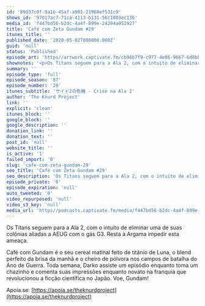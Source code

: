 ```yaml
---
id: '89d37c0f-9a1b-45af-a901-21960ef531c9'
shows_id: '97017ac7-71ca-4113-b131-56c1003ec136'
media_id: 'f447bd56-b2dc-4a4f-899e-24294a952927'
title: 'Café com Zeta Gundam #29'
itunes_title: ''
published_date: '2020-05-02T080000.000Z'
guid: 'null'
status: 'Published'
episode_art: 'https//artwork.captivate.fm/cb96b7f9-c977-4e86-9667-6d8bb442cbf5/cafecomgundamz29s.jpg'
shownotes: '<p>Os Titans seguem para a Ala 2, com o intuito de eliminar uma de suas colônias aliadas a AEUG com o gás G3. Resta à Argama impedir esta ameaça.</p><p>Café com Gundam é o seu cereal matinal feito de titânio de Luna, o blend perfeito da brisa da manhã e o cheiro de pólvora nos campos de batalha do Ano de Guerra. Toda semana, Darko assiste um episódio enquanto toma um chazinho e comenta suas impressões enquanto novato na franquia que revolucionou a ficção científica no Japão. Voe, Gundam!</p><p>Apoia.se <a href="https//apoia.se/theknurdproject" rel="noopener noreferrer" target="_blank">https//apoia.se/theknurdproject</a></p>'
summary: ''
episode_type: 'full'
episode_season: '87'
episode_number: '29'
itunes_subtitle: 'サイド2の危機 - Crise na Ala 2'
author: 'The Knurd Project'
link: ''
explicit: 'clean'
itunes_block: ''
google_block: ''
google_description: ''
donation_link: ''
donation_text: ''
post_id: 'null'
website_title: ''
is_active: '1'
failed_import: '0'
slug: 'cafe-com-zeta-gundam-29'
seo_title: 'Café com Zeta Gundam #29'
seo_description: 'Os Titans seguem para a Ala 2, com o intuito de eliminar uma de suas colônias aliadas a AEUG com o gás G3. Resta à Argama impedir esta ameaça.'
episode_private: '0'
episode_expiration: 'null'
auto_tweeted: '0'
video_repurposed: 'null'
video_s3_key: 'null'
media_url: 'https//podcasts.captivate.fm/media/f447bd56-b2dc-4a4f-899e-24294a952927/cafecomgundamz29.mp3'
---
```

Os Titans seguem para a Ala 2, com o intuito de eliminar uma de suas colônias aliadas a AEUG com o gás G3. Resta à Argama impedir esta ameaça.

Café com Gundam é o seu cereal matinal feito de titânio de Luna, o blend perfeito da brisa da manhã e o cheiro de pólvora nos campos de batalha do Ano de Guerra. Toda semana, Darko assiste um episódio enquanto toma um chazinho e comenta suas impressões enquanto novato na franquia que revolucionou a ficção científica no Japão. Voe, Gundam!

Apoia.se: [https://apoia.se/theknurdproject](https://apoia.se/theknurdproject)